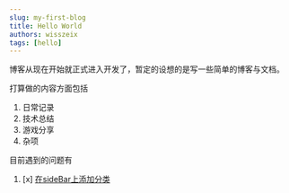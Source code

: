 ```yaml
---
slug: my-first-blog
title: Hello World
authors: wisszeix
tags: [hello]
---
```

博客从现在开始就正式进入开发了，暂定的设想的是写一些简单的博客与文档。

打算做的内容方面包括
1. 日常记录
2. 技术总结
3. 游戏分享
4. 杂项

目前遇到的问题有
1. [x] [在sideBar上添加分类](../docs/solution/how-to-create-sidebar)
